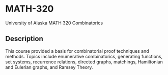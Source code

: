 # MATH-320
University of Alaska MATH 320 Combinatorics

## Description
This course provided a basis for combinatorial proof techniques and methods.  Topics include enumerative combinatorics, generating functions, set systems, recurrence relations,
directed graphs, matchings, Hamiltonian and Eulerian graphs, and Ramsey Theory.
